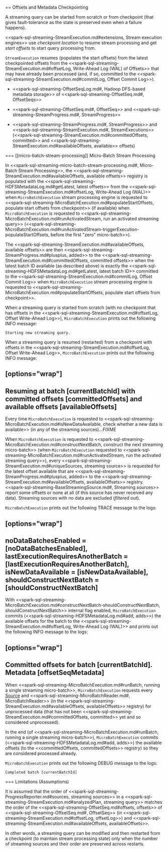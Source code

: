 == Offsets and Metadata Checkpointing

A streaming query can be started from scratch or from checkpoint (that gives fault-tolerance as the state is preserved even when a failure happens).

<<spark-sql-streaming-StreamExecution.md#extensions, Stream execution engines>> use *checkpoint location* to resume stream processing and get *start offsets* to start query processing from.

`StreamExecution` resumes (populates the start offsets) from the latest checkpointed offsets from the <<spark-sql-streaming-StreamExecution.md#offsetLog, Write-Ahead Log (WAL) of Offsets>> that may have already been processed (and, if so, committed to the <<spark-sql-streaming-StreamExecution.md#commitLog, Offset Commit Log>>).

* <<spark-sql-streaming-OffsetSeqLog.md#, Hadoop DFS-based metadata storage>> of <<spark-sql-streaming-OffsetSeq.md#, OffsetSeqs>>

* <<spark-sql-streaming-OffsetSeq.md#, OffsetSeq>> and <<spark-sql-streaming-StreamProgress.md#, StreamProgress>>

* <<spark-sql-streaming-StreamProgress.md#, StreamProgress>> and <<spark-sql-streaming-StreamExecution.md#, StreamExecutions>> (<<spark-sql-streaming-StreamExecution.md#committedOffsets, committed>> and <<spark-sql-streaming-StreamExecution.md#availableOffsets, available>> offsets)

=== [[micro-batch-stream-processing]] Micro-Batch Stream Processing

In <<spark-sql-streaming-micro-batch-stream-processing.md#, Micro-Batch Stream Processing>>, the <<spark-sql-streaming-StreamExecution.md#availableOffsets, available offsets>> registry is populated with the <<spark-sql-streaming-HDFSMetadataLog.md#getLatest, latest offsets>> from the <<spark-sql-streaming-StreamExecution.md#offsetLog, Write-Ahead Log (WAL)>> when `MicroBatchExecution` stream processing engine is requested to <<spark-sql-streaming-MicroBatchExecution.md#populateStartOffsets, populate start offsets from checkpoint>> (if available) when `MicroBatchExecution` is requested to <<spark-sql-streaming-MicroBatchExecution.md#runActivatedStream, run an activated streaming query>> (<<spark-sql-streaming-MicroBatchExecution.md#runActivatedStream-triggerExecution-populateStartOffsets, before the first "zero" micro-batch>>).

The <<spark-sql-streaming-StreamExecution.md#availableOffsets, available offsets>> are then <<spark-sql-streaming-StreamProgress.md#plusplus, added>> to the <<spark-sql-streaming-StreamExecution.md#committedOffsets, committed offsets>> when the latest batch ID available (as described above) is exactly the <<spark-sql-streaming-HDFSMetadataLog.md#getLatest, latest batch ID>> committed to the <<spark-sql-streaming-StreamExecution.md#commitLog, Offset Commit Log>> when `MicroBatchExecution` stream processing engine is requested to <<spark-sql-streaming-MicroBatchExecution.md#populateStartOffsets, populate start offsets from checkpoint>>.

When a streaming query is started from scratch (with no checkpoint that has offsets in the <<spark-sql-streaming-StreamExecution.md#offsetLog, Offset Write-Ahead Log>>), `MicroBatchExecution` prints out the following INFO message:

```
Starting new streaming query.
```

When a streaming query is resumed (restarted) from a checkpoint with offsets in the <<spark-sql-streaming-StreamExecution.md#offsetLog, Offset Write-Ahead Log>>, `MicroBatchExecution` prints out the following INFO message:

[options="wrap"]
----
Resuming at batch [currentBatchId] with committed offsets [committedOffsets] and available offsets [availableOffsets]
----

Every time `MicroBatchExecution` is requested to <<spark-sql-streaming-MicroBatchExecution.md#isNewDataAvailable, check whether a new data is available>> (in any of the streaming sources)...FIXME

When `MicroBatchExecution` is requested to <<spark-sql-streaming-MicroBatchExecution.md#constructNextBatch, construct the next streaming micro-batch>> (when `MicroBatchExecution` requested to <<spark-sql-streaming-MicroBatchExecution.md#runActivatedStream, run the activated streaming query>>), every <<spark-sql-streaming-StreamExecution.md#uniqueSources, streaming source>> is requested for the latest offset available that are <<spark-sql-streaming-StreamProgress.md#plusplus, added>> to the <<spark-sql-streaming-StreamExecution.md#availableOffsets, availableOffsets>> registry. <<spark-sql-streaming-BaseStreamingSource.md#, Streaming sources>> report some offsets or none at all (if this source has never received any data). Streaming sources with no data are excluded (_filtered out_).

`MicroBatchExecution` prints out the following TRACE message to the logs:

[options="wrap"]
----
noDataBatchesEnabled = [noDataBatchesEnabled], lastExecutionRequiresAnotherBatch = [lastExecutionRequiresAnotherBatch], isNewDataAvailable = [isNewDataAvailable], shouldConstructNextBatch = [shouldConstructNextBatch]
----

With <<spark-sql-streaming-MicroBatchExecution.md#constructNextBatch-shouldConstructNextBatch, shouldConstructNextBatch>> internal flag enabled, `MicroBatchExecution` commits (<<spark-sql-streaming-HDFSMetadataLog.md#add, adds>>) the available offsets for the batch to the <<spark-sql-streaming-StreamExecution.md#offsetLog, Write-Ahead Log (WAL)>> and prints out the following INFO message to the logs:

[options="wrap"]
----
Committed offsets for batch [currentBatchId]. Metadata [offsetSeqMetadata]
----

When <<spark-sql-streaming-MicroBatchExecution.md#runBatch, running a single streaming micro-batch>>, `MicroBatchExecution` requests every [Source](Source.md) and <<spark-sql-streaming-MicroBatchReader.md#, MicroBatchReader>> (in the <<spark-sql-streaming-StreamExecution.md#availableOffsets, availableOffsets>> registry) for unprocessed data (that has not been <<spark-sql-streaming-StreamExecution.md#committedOffsets, committed>> yet and so considered unprocessed).

In the end (of <<spark-sql-streaming-MicroBatchExecution.md#runBatch, running a single streaming micro-batch>>), `MicroBatchExecution` commits (<<spark-sql-streaming-HDFSMetadataLog.md#add, adds>>) the available offsets (to the <<committedOffsets, committedOffsets>> registry) so they are considered processed already.

`MicroBatchExecution` prints out the following DEBUG message to the logs:

```
Completed batch [currentBatchId]
```

=== Limitations (Assumptions)

It is assumed that the order of <<spark-sql-streaming-ProgressReporter.md#sources, streaming sources>> in a <<spark-sql-streaming-StreamExecution.md#analyzedPlan, streaming query>> matches the order of the <<spark-sql-streaming-OffsetSeq.md#offsets, offsets>> of <<spark-sql-streaming-OffsetSeq.md#, OffsetSeq>> (in <<spark-sql-streaming-StreamExecution.md#offsetLog, offsetLog>>) and <<spark-sql-streaming-StreamExecution.md#availableOffsets, availableOffsets>>.

In other words, a streaming query can be modified and then restarted from a checkpoint (to maintain stream processing state) only when the number of streaming sources and their order are preserved across restarts.
